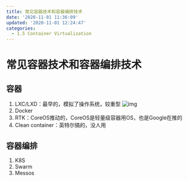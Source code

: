 ```yaml
---
title: 常见容器技术和容器编排技术
date: '2020-11-01 11:36:09'
updated: '2020-11-01 12:24:47'
categories:
  - 1.5 Container Virtualization
---
```

# 常见容器技术和容器编排技术

## 容器

1.  LXC/LXD：最早的，模拟了操作系统，较重型 
   ![img](https://raw.githubusercontent.com/furrybear/res/master/img/20190304151401.png)
2.  Docker
3.  RTK：CoreOS推动的，CoreOS是轻量级容器用OS，也是Google在推的
4.  Clean container：英特尔搞的，没人用



## 容器编排

1.  K8S
2.  Swarm
3.  Messos
